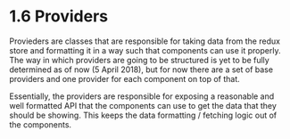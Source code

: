 # 1.6 Providers
Provieders are classes that are responsible for taking data from the redux store and formatting it in a way such that components can use it properly. The way in which providers are going to be structured is yet to be fully determined as of now (5 April 2018), but for now there are a set of base providers and one provider for each component on top of that.

Essentially, the providers are responsible for exposing a reasonable and well formatted API that the components can use to get the data that they should be showing. This keeps the data formatting / fetching logic out of the components.
